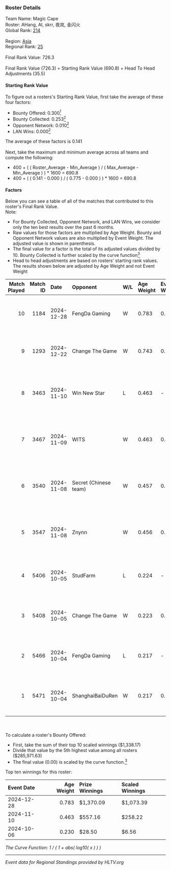 ### Roster Details<br />
Team Name: Magic Cape<br />
Roster: AHang, AI, skrr, 夜岚, 金闪火<br />
Global Rank: [214](../../standings_global_2025_02_28.md)<br />
<br />
Region: [Asia]( ../../standings_asia_2025_02_28.md)<br />
Regional Rank: [25]( ../../standings_asia_2025_02_28.md)<br />
<br />
Final Rank Value:  726.3<br />
<br />
Final Rank Value (726.3) = Starting Rank Value (690.8) + Head To Head Adjustments (35.5)<br />

#### Starting Rank Value<br />
To figure out a rosters's Starting Rank Value, first take the average of these four factors:<br />
- Bounty Offered: 0.300[<sup>1</sup>](#table2)
- Bounty Collected: 0.253[<sup>2</sup>](#table1)
- Opponent Network: 0.010[<sup>2</sup>](#table1)
- LAN Wins: 0.000[<sup>2</sup>](#table1)

The average of these factors is 0.141<br />
<br />
Next, take the maximum and minimum average across all teams and compute the following:<br />
- 400 + ( ( Roster_Average - Min_Average ) / ( Max_Average - Min_Average ) ) * 1600 = 690.8
- 400 + ( ( 0.141 - 0.000 ) / ( 0.775 - 0.000 ) ) * 1600 = 690.8


#### Factors<br />
Below you can see a table of all of the matches that contributed to this roster's Final Rank Value.<br />
Note:<br />

- For Bounty Collected, Opponent Network, and LAN Wins, we consider only the ten best results over the past 6 months.
- Raw values for those factors are multiplied by Age Weight. Bounty and Opponent Network values are also multiplied by Event Weight. The adjusted value is shown in parenthesis.
- The final value for a factor is the total of its adjusted values divided by 10. Bounty Collected is further scaled by the curve function[<sup>3</sup>](#curveFunction)
- Head to head adjustments are based on rosters' starting rank values. The results shown below are adjusted by Age Weight and not Event Weight
<span id="table1"></span><br />


| Match Played | Match ID | Date       | Opponent              | W/L | Age Weight | Event Weight | Bounty Collected | Opponent Network | LAN Wins  | H2H Adj. | Roster                         |
| -: | -: | :- | :- | :- | :- | :- | :- | :- | :- | -: | :- |
|           10 |     1184 | 2024-12-28 | FengDa Gaming         | W   | 0.783      | 0.143        | 0.010 (0.001)    | 0.688 (0.077)    | 0 (0.000) |    14.97 | AHang, AI, skrr, 夜岚, 金闪火       |
|            9 |     1293 | 2024-12-22 | Change The Game       | W   | 0.743      | 0.143        | 0.072 (0.008)    | 0.136 (0.014)    | 0 (0.000) |    15.08 | AHang, AI, skrr, 夜岚, 金闪火       |
|            8 |     3463 | 2024-11-10 | Win New Star          | L   | 0.463      | -            | -                | -                | -         |    -8.23 | AHang, skrr, 深渊之王, 野玫瑰の幻想, 金闪火 |
|            7 |     3467 | 2024-11-09 | WITS                  | W   | 0.463      | 0.143        | 0.000 (0.000)    | 0.045 (0.003)    | 0 (0.000) |     5.43 | AHang, skrr, 深渊之王, 野玫瑰の幻想, 金闪火 |
|            6 |     3540 | 2024-11-08 | Secret (Chinese team) | W   | 0.457      | 0.143        | 0.000 (0.000)    | 0.023 (0.001)    | 0 (0.000) |     5.09 | AHang, skrr, 深渊之王, 野玫瑰の幻想, 金闪火 |
|            5 |     3547 | 2024-11-08 | Znynn                 | W   | 0.456      | 0.143        | 0.000 (0.000)    | 0.000 (0.000)    | 0 (0.000) |     3.72 | AHang, skrr, 深渊之王, 野玫瑰の幻想, 金闪火 |
|            4 |     5406 | 2024-10-05 | StudFarm              | L   | 0.224      | -            | -                | -                | -         |    -4.25 | skrr, 夜岚, 深渊之王, 金闪火, 阿杭        |
|            3 |     5408 | 2024-10-05 | Change The Game       | W   | 0.223      | 0.143        | 0.072 (0.002)    | 0.136 (0.004)    | 0 (0.000) |     4.67 | skrr, 夜岚, 深渊之王, 金闪火, 阿杭        |
|            2 |     5466 | 2024-10-04 | FengDa Gaming         | L   | 0.217      | -            | -                | -                | -         |    -2.64 | skrr, 夜岚, 深渊之王, 金闪火, 阿杭        |
|            1 |     5471 | 2024-10-04 | ShanghaiBaiDuRen      | W   | 0.217      | 0.143        | 0.000 (0.000)    | 0.000 (0.000)    | 0 (0.000) |     1.68 | skrr, 夜岚, 深渊之王, 金闪火, 阿杭        |

<br />
<span id="table2"></span><br />
To calculate a roster's Bounty Offered:<br />

- First, take the sum of their top 10 scaled winnings ($1,338.17)
- Divide that value by the 5th highest value among all rosters ($285,971.63)
- The final value (0.00) is scaled by the curve function.[<sup>3</sup>](#curveFunction)

Top ten winnings for this roster:<br />

| Event Date | Age Weight | Prize Winnings | Scaled Winnings |
| :- | -: | :- | :- |
| 2024-12-28 |      0.783 | $1,370.09      | $1,073.39       |
| 2024-11-10 |      0.463 | $557.16        | $258.22         |
| 2024-10-06 |      0.230 | $28.50         | $6.56           |


<span id="curveFunction"></span>_The Curve Function: 1 / ( 1 + abs( log10( x ) ) )_<br />

---
_Event data for Regional Standings provided by HLTV.org_<br />
